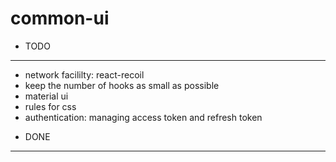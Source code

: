# common-ui

* TODO
--------------------------------------------------------------------------------
- network facililty: react-recoil
- keep the number of hooks as small as possible
- material ui
- rules for css
- authentication: managing access token and refresh token 


* DONE
--------------------------------------------------------------------------------